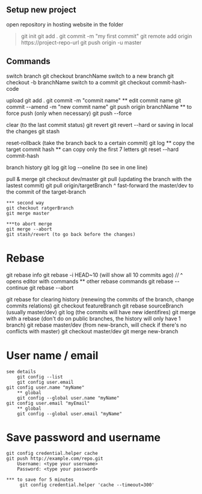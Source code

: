 ## Setup new project
open repository in hosting website
in the folder
> git init
> git add .
> git commit -m "my first commit"
> git remote add origin https://project-repo-url
> git push origin -u master

## Commands
switch branch
    git checkout branchName
switch to a new branch
    git checkout -b branchName
switch to a commit
    git checkout commit-hash-code

upload
    git add .
    git commit -m "commit name"
        ** edit commit name
            git commit --amend -m "new commit name"
    git push origin branchName
        ** to force push (only when necessary)
            git push --force
    
clear (to the last commit status)
    git revert
    git revert --hard
        or saving in local the changes
            git stash

reset-rollback (take the branch back to a certain commit)
    git log
        ** copy the target commit hash
            ** can copy only the first 7 letters
    git reset --hard commit-hash
    

branch history
    git log
    git log --oneline (to see in one line)

pull & merge
    git checkout dev/master
    git pull (updating the branch with the lastest commit)
    git pull origin/targetBranch
    ^ fast-forward the master/dev to the commit of the target-branch
    
    *** second way
    git checkout ratgerBranch
    git merge master
    
    ***to abort merge
    git merge --abort
    git stash/revert (to go back before the changes)


# Rebase
git rebase info
    git rebase -i HEAD~10 (will show all 10 commits ago)
        // ^ opens editor with commands
    ** other rebase commands
    git rebase --continue
    git rebase --abort

git rebase for clearing history (renewing the commits of the branch, change commits relations)
    git checkout featureBranch
    git rebase sourceBranch (usually master/dev)
    git log (the commits will have new identifires)
git merge with a rebase (don't do on public branches, the history will only have 1 branch)
    git rebase master/dev (from new-branch, will check if there's no conflicts with master)
    git checkout master/dev
    git merge new-branch

# User name / email
    see details
        git config --list
        git config user.email
    git config user.name "myName"
        ** global
        git config --global user.name "myName"
    git config user.email "myEmail"
        ** global
        git config --global user.email "myName"
    
# Save password and username
    git config credential.helper cache
    git push http://example.com/repo.git
        Username: <type your username>
        Password: <type your password>
        
    *** to save for 5 minutes
         git config credential.helper 'cache --timeout=300'